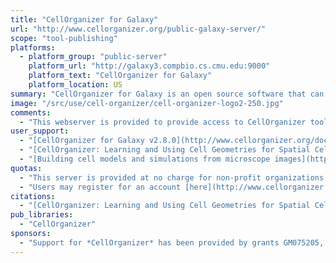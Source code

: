 ```yaml
---
title: "CellOrganizer for Galaxy"
url: "http://www.cellorganizer.org/public-galaxy-server/"
scope: "tool-publishing"
platforms:
  - platform_group: "public-server"
    platform_url: "http://galaxy3.compbio.cs.cmu.edu:9000"
    platform_text: "CellOrganizer for Galaxy"
    platform_location: US
summary: "CellOrganizer for Galaxy is an open source software that can generate quantitatively realistic synthetic images that reflect the underlying cell population. The generated models of subcellular location learnt from a collection of images, also capture its variation from cell to cell. The trained models contain three components: a nuclear model, a cell shape model, and a protein distribution object model."
image: "/src/use/cell-organizer/cell-organizer-logo2-250.jpg"
comments:
  - "This webserver is provided to provide access to CellOrganizer tools for users who do not have the resources to run the Matlab or Docker versions."
user_support:
  - "[CellOrganizer for Galaxy v2.8.0](http://www.cellorganizer.org/docs/2.8.0/chapters/cellorganizer_for_galaxy.html)"
  - "[CellOrganizer: Learning and Using Cell Geometries for Spatial Cell Simulations](https://doi.org/10.1007/978-1-4939-9102-0_11), Majarian T.D., Cao-Berg I., Ruan X., Murphy R.F. (2019). In: Hlavacek W. (eds) Modeling Biomolecular Site Dynamics. Methods in Molecular Biology, vol 1945. Humana Press, New York, NY"
  - "[Building cell models and simulations from microscope images](http://www.cellorganizer.org/wp-content/uploads/2017/08/2.pdf), Murphy R. F. (2016). Methods 96: 33-39 (Special Issue on High-throughput Imaging)."
quotas:
  - "This server is provided at no charge for non-profit organizations."
  - "Users may register for an account [here](http://www.cellorganizer.org/public-server-access-request/)."
citations:
  - "[CellOrganizer: Learning and Using Cell Geometries for Spatial Cell Simulations](https://doi.org/10.1007/978-1-4939-9102-0_11), Majarian T.D., Cao-Berg I., Ruan X., Murphy R.F. (2019). In: Hlavacek W. (eds) Modeling Biomolecular Site Dynamics. Methods in Molecular Biology, vol 1945. Humana Press, New York, NY"
pub_libraries:
  - "CellOrganizer"
sponsors:
  - "Support for *CellOrganizer* has been provided by grants GM075205, GM090033 and GM103712 from the [National Institute of General Medical Sciences](http://www.nigms.nih.gov), grants MCB1121919 and MCB1121793 from the [U.S. National Science Foundation](http://nsf.gov), by a Forschungspreis from the [Alexander von Humboldt Foundation](http://www.humboldt-foundation.de), and by the [Freiburg Institute for Advanced Studies](http://www.frias.uni-freiburg.de/en/home?set_language=en)."
---
```

